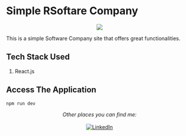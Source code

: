 # Simple RSoftare Company

<p align="center">

<img src="https://img.shields.io/badge/react-%2320232a.svg?style=for-the-badge&logo=react&logoColor=%2361DAFB"/>

</p>

This is a simple Software Company site that offers great functionalities. 

## Tech Stack Used
1. React.js


## Access The Application
```
npm run dev
```

<div align="center">
<i>Other places you can find me:</i><br> 
<br>
<a href="https://www.linkedin.com/in/sagar-vashnav/" target="_blank"><img src="https://img.shields.io/badge/linkedin-%230077B5.svg?style=for-the-badge&logo=linkedin&logoColor=white" alt="LinkedIn"></a>
</div>
